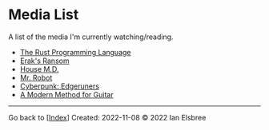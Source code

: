 # Media List

A list of the media I'm currently watching/reading.

- [The Rust Programming Language](https://rust-book.cs.brown.edu/ch06-01-defining-an-enum.html)
- [Erak's Ransom](https://archive.org/details/eraksransom0000flan/page/80/mode/2up?view=theater)
- [House M.D.](https://www.amazon.com/gp/video/detail/B00C15T422/ref=atv_hm_hom_1_c_lZOsi7_2_2)
- [Mr. Robot](https://www.amazon.com/gp/video/detail/B00YBX664Q/ref=atv_dp_season_select_s1)
- [Cyberpunk: Edgeruners](https://www.netflix.com/browse?jbv=81054853)
- [A Modern Method for Guitar](attachments/A_Modern_Method_for_Guitar_Volume_1.pdf)

---
Go back to [[Index]]
Created: 2022-11-08
© 2022 Ian Elsbree

[Index]: Index "Home Page"
